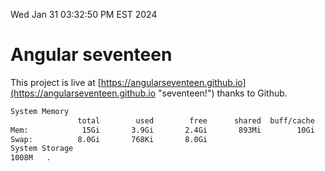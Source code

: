 Wed Jan 31 03:32:50 PM EST 2024

# Angular seventeen


This project is live at [https://angularseventeen.github.io](https://angularseventeen.github.io "seventeen!") thanks to Github.

```bash
System Memory
               total        used        free      shared  buff/cache   available
Mem:            15Gi       3.9Gi       2.4Gi       893Mi        10Gi        11Gi
Swap:          8.0Gi       768Ki       8.0Gi
System Storage
1008M	.
```
```bash
